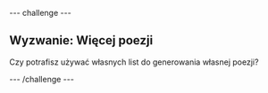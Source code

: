 \--- challenge \---

## Wyzwanie: Więcej poezji

Czy potrafisz używać własnych list do generowania własnej poezji?

\--- /challenge \---